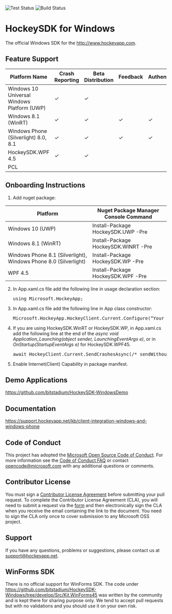 ![Test Status](https://mseng.visualstudio.com/DefaultCollection/_apis/public/build/definitions/96a62c4a-58c2-4dbb-94b6-5979ebc7f2af/2471/badge)
![Build Status](https://mseng.visualstudio.com/DefaultCollection/_apis/public/build/definitions/96a62c4a-58c2-4dbb-94b6-5979ebc7f2af/2560/badge)

HockeySDK for Windows
=========

The official Windows SDK for the http://www.hockeyapp.com.

## Feature Support

| Platform Name | Crash Reporting  | Beta Distribution | Feedback | Authentication | Custom Events | Usage Metrics
| --- | --- | --- | --- | --- | --- | --- |
| Windows 10 Universal Windows Platform (UWP) | &#x2713; | &#x2713; |  |  | &#x2713; | &#x2713;
| Windows 8.1 (WinRT) | &#x2713; | &#x2713; | &#x2713; | &#x2713; | &#x2713; | &#x2713;
| Windows Phone (Silverlight) 8.0, 8.1 | &#x2713; | &#x2713; | &#x2713; | &#x2713; | &#x2713; | &#x2713;
| HockeySDK.WPF 4.5 | &#x2713; | &#x2713; | | |  | 
| PCL |  |  |  |  | &#x2713; | |

## Onboarding Instructions 
1. Add nuget package: 

| Platform | Nuget Package Manager Console Command |
| --- | --- |
| Windows 10 (UWP) | Install-Package HockeySDK.UWP -Pre |
| Windows 8.1 (WinRT) | Install-Package HockeySDK.WINRT -Pre |
| Windows Phone 8.1 (Silverlight), Windows Phone 8.0 (Silverlight) | Install-Package HockeySDK.WP -Pre |
| WPF 4.5 | Install-Package HockeySDK.WPF -Pre |

2. In App.xaml.cs file add the following line in usage declaration section: <pre>using Microsoft.HockeyApp;</pre>
3. In App.xaml.cs file add the following line in App class constructor: <pre>Microsoft.HockeyApp.HockeyClient.Current.Configure(“Your_App_ID”);</pre>
4. If you are using HockeySDK.WinRT or HockeySDK.WP, in App.xaml.cs add the following line at the end of the <i>async void Application_Launching(object sender, LaunchingEventArgs e)</i>, or in <i>OnStartup(StartupEventArgs e)</i> for HockeySDK.WPF45.
   <pre>await HockeyClient.Current.SendCrashesAsync(/* sendWithoutAsking: true */);</pre>
5. Enable Internet(Client) Capability in package manifest.

## Demo Applications
https://github.com/bitstadium/HockeySDK-WindowsDemo

## Documentation
https://support.hockeyapp.net/kb/client-integration-windows-and-windows-phone

## Code of Conduct
This project has adopted the [Microsoft Open Source Code of Conduct](https://opensource.microsoft.com/codeofconduct/). For more information see the [Code of Conduct FAQ](https://opensource.microsoft.com/codeofconduct/faq/) or contact [opencode@microsoft.com](mailto:opencode@microsoft.com) with any additional questions or comments.

## Contributor License
You must sign a [Contributor License Agreement](https://cla.microsoft.com/) before submitting your pull request. To complete the Contributor License Agreement (CLA), you will need to submit a request via the [form](https://cla.microsoft.com/) and then electronically sign the CLA when you receive the email containing the link to the document. You need to sign the CLA only once to cover submission to any Microsoft OSS project. 

## Support
If you have any questions, problems or suggestions, please contact us at [support@hockeyapp.net](mailto:support@hockeyapp.net).

## WinForms SDK
There is no official support for WinForms SDK. The code under https://github.com/bitstadium/HockeySDK-Windows/tree/develop/Src/Kit.WinForms45 was written by the community and is kept there for sharing purpose only. We tend to accept pull requests but with no validations and you should use it on your own risk.
